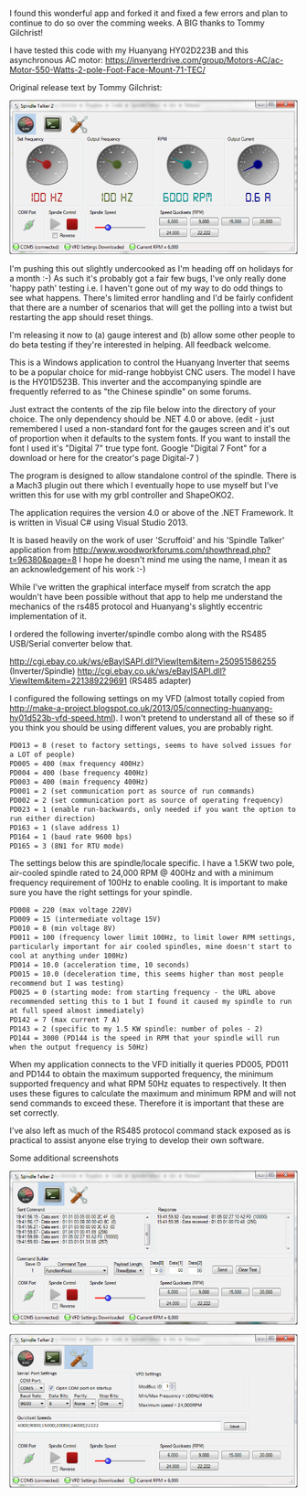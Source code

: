 I found this wonderful app and forked it and fixed a few errors and plan to continue to do so over the comming weeks. 
A BIG thanks to Tommy Gilchrist!

I have tested this code with my Huanyang HY02D223B and this asynchronous AC motor:
https://inverterdrive.com/group/Motors-AC/ac-Motor-550-Watts-2-pole-Foot-Face-Mount-71-TEC/

Original release text by Tommy Gilchrist:

![alt text](https://github.com/copenhagenatomics/SpindleTalker2/blob/master/ScreenShots/gauge.png)

I'm pushing this out slightly undercooked as I'm heading off on holidays for a month :-) As such it's probably got a fair few bugs, I've only really done 'happy path' testing i.e. I haven't gone out of my way to do odd things to see what happens. There's limited error handling and I'd be fairly confident that there are a number of scenarios that will get the polling into a twist but restarting the app should reset things.

I'm releasing it now to (a) gauge interest and (b) allow some other people to do beta testing if they're interested in helping. All feedback welcome.

This is a Windows application to control the Huanyang Inverter that seems to be a popular choice for mid-range hobbyist CNC users. The model I have is the HY01D523B. This inverter and the accompanying spindle are frequently referred to as "the Chinese spindle" on some forums.

Just extract the contents of the zip file below into the directory of your choice. The only dependency should be .NET 4.0 or above. (edit - just remembered I used a non-standard font for the gauges screen and it's out of proportion when it defaults to the system fonts. If you want to install the font I used it's "Digital 7" true type font. Google "Digital 7 Font" for a download or here for the creator's page Digital-7 )

The program is designed to allow standalone control of the spindle. There is a Mach3 plugin out there which I eventually hope to use myself but I've written this for use with my grbl controller and ShapeOKO2.

The application requires the version 4.0 or above of the .NET Framework. It is written in Visual C# using Visual Studio 2013.

It is based heavily on the work of user 'Scruffoid' and his 'Spindle Talker' application from http://www.woodworkforums.com/showthread.php?t=96380&page=8 I hope he doesn't mind me using the name, I mean it as an acknowledgement of his work :-)

While I've written the graphical interface myself from scratch the app wouldn't have been possible without that app to help me understand the mechanics of the rs485 protocol and Huanyang's slightly eccentric implementation of it.

I ordered the following inverter/spindle combo along with the RS485 USB/Serial converter below that.

http://cgi.ebay.co.uk/ws/eBayISAPI.dll?ViewItem&item=250951586255 (Inverter/Spindle)
http://cgi.ebay.co.uk/ws/eBayISAPI.dll?ViewItem&item=221389229691 (RS485 adapter)

I configured the following settings on my VFD (almost totally copied from http://make-a-project.blogspot.co.uk/2013/05/connecting-huanyang-hy01d523b-vfd-speed.html). I won't pretend to understand all of these so if you think you should be using different values, you are probably right.
```
PD013 = 8 (reset to factory settings, seems to have solved issues for a LOT of people)
PD005 = 400 (max frequency 400Hz)
PD004 = 400 (base frequency 400Hz)
PD003 = 400 (main frequency 400Hz)
PD001 = 2 (set communication port as source of run commands)
PD002 = 2 (set communication port as source of operating frequency)
PD023 = 1 (enable run-backwards, only needed if you want the option to run either direction)
PD163 = 1 (slave address 1)
PD164 = 1 (baud rate 9600 bps)
PD165 = 3 (8N1 for RTU mode)
```
The settings below this are spindle/locale specific. I have a 1.5KW two pole, air-cooled spindle rated to 24,000 RPM @ 400Hz and with a minimum frequency requirement of 100Hz to enable cooling. It is important to make sure you have the right settings for your spindle.

```
PD008 = 220 (max voltage 220V)
PD009 = 15 (intermediate voltage 15V)
PD010 = 8 (min voltage 8V)
PD011 = 100 (frequency lower limit 100Hz, to limit lower RPM settings, particularly important for air cooled spindles, mine doesn't start to cool at anything under 100Hz)
PD014 = 10.0 (acceleration time, 10 seconds)
PD015 = 10.0 (deceleration time, this seems higher than most people recommend but I was testing)
PD025 = 0 (starting mode: from starting frequency - the URL above recommended setting this to 1 but I found it caused my spindle to run at full speed almost immediately)
PD142 = 7 (max current 7 A)
PD143 = 2 (specific to my 1.5 KW spindle: number of poles - 2)
PD144 = 3000 (PD144 is the speed in RPM that your spindle will run when the output frequency is 50Hz)
```
When my application connects to the VFD initially it queries PD005, PD011 and PD144 to obtain the maximum supported frequency, the minimum supported frequency and what RPM 50Hz equates to respectively. It then uses these figures to calculate the maximum and minimum RPM and will not send commands to exceed these. Therefore it is important that these are set correctly.

I've also left as much of the RS485 protocol command stack exposed as is practical to assist anyone else trying to develop their own software.

Some additional screenshots

![alt text](https://github.com/copenhagenatomics/SpindleTalker2/blob/master/ScreenShots/terminal.png)

![alt text](https://github.com/copenhagenatomics/SpindleTalker2/blob/master/ScreenShots/settings.png)
